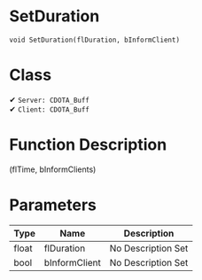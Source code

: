 # SetDuration
```
void SetDuration(flDuration, bInformClient)
```
# Class
✔ `Server: CDOTA_Buff`  
✔ `Client: CDOTA_Buff`  

# Function Description
(flTime, bInformClients)
# Parameters
Type|Name|Description
--|--|--
float|flDuration|No Description Set
bool|bInformClient|No Description Set
